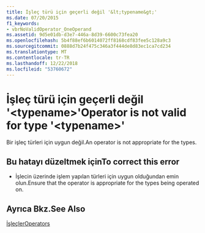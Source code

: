 ```yaml
---
title: İşleç türü için geçerli değil '&lt;typename&gt;'
ms.date: 07/20/2015
f1_keywords:
- vbrNoValidOperator_OneOperand
ms.assetid: 9d5e01db-d3e7-446a-8d39-6600c73fea20
ms.openlocfilehash: 5b4f88ef6b6014072ff8168cdf83fee5c128a9c3
ms.sourcegitcommit: 0888d7b24f475c346a3f444de8d83ec1ca7cd234
ms.translationtype: MT
ms.contentlocale: tr-TR
ms.lasthandoff: 12/22/2018
ms.locfileid: "53760672"
---
```

# <a name="operator-is-not-valid-for-type-lttypenamegt"></a><span data-ttu-id="826d8-102">İşleç türü için geçerli değil '&lt;typename&gt;'</span><span class="sxs-lookup"><span data-stu-id="826d8-102">Operator is not valid for type '&lt;typename&gt;'</span></span>
<span data-ttu-id="826d8-103">Bir işleç türleri için uygun değil.</span><span class="sxs-lookup"><span data-stu-id="826d8-103">An operator is not appropriate for the types.</span></span>  
  
## <a name="to-correct-this-error"></a><span data-ttu-id="826d8-104">Bu hatayı düzeltmek için</span><span class="sxs-lookup"><span data-stu-id="826d8-104">To correct this error</span></span>  
  
-   <span data-ttu-id="826d8-105">İşlecin üzerinde işlem yapılan türleri için uygun olduğundan emin olun.</span><span class="sxs-lookup"><span data-stu-id="826d8-105">Ensure that the operator is appropriate for the types being operated on.</span></span>  
  
## <a name="see-also"></a><span data-ttu-id="826d8-106">Ayrıca Bkz.</span><span class="sxs-lookup"><span data-stu-id="826d8-106">See Also</span></span>  
 [<span data-ttu-id="826d8-107">İşleçler</span><span class="sxs-lookup"><span data-stu-id="826d8-107">Operators</span></span>](../../visual-basic/language-reference/operators/index.md)
